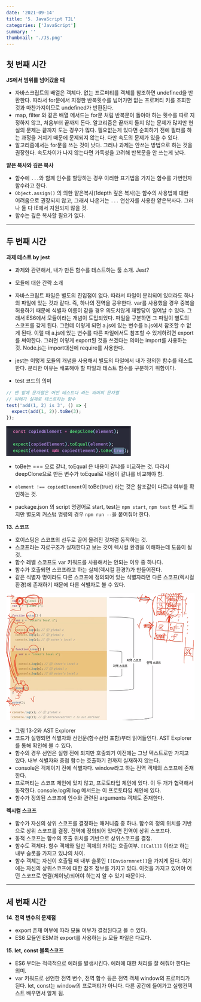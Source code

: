 ```yaml
---
date: '2021-09-14'
title: '5. JavaScript TIL'
categories: ['JavaScript']
summary: ''
thumbnail: './JS.png'
---
```


<!-- ![](./images/.PNG) -->

## 첫 번째 시간

**JS에서 범위를 넘어갔을 때**

- 자바스크립트의 배열은 객체다. 없는 프로퍼티를 객체를 참조하면 undefined을 반환한다. 따라서 for문에서 지정한 반복횟수를 넘어가면 없는 프로퍼티 키를 조회한 것과 마찬가지이므로 undefined가 반환된다.
- map, filter 와 같은 배열 메서드는 for문 처럼 반복문이 돌아야 하는 횟수를 따로 지정하지 않고, 처음부터 끝까지 돈다. 알고리즘은 끝까지 돌지 않는 문제가 많지만 현실의 문제는 끝까지 도는 경우가 많다. 필요없는게 있다면 순회하기 전에 필터를 하는 과정을 거치기 때문에 문제되지 않는다. 다만 속도의 문제가 있을 수 있다.
- 알고리즘에서는 for문을 쓰는 것이 낫다. 그러나 과제는 안쓰는 방법으로 하는 것을 권장한다. 속도차이가 나지 않는다면 가독성을 고려해 반복문을 안 쓰는게 낫다.

**얕은 복사와 깊은 복사**

- 함수에 `...`와 함께 인수를 할당하는 경우 이러한 표기법을 가지는 함수를 가변인자함수라고 한다.
- `Object.assign()` 의 의한 얕은복사(1depth 깊은 복사)는 함수의 사용법에 대한 어려움으로 권장되지 않고, 그래서 나온거는 `...` 연산자를 사용한 얕은복사다. 그러나 둘 다 IE에서 지원되지 않을 것.
- 함수는 깊은 복사할 필요가 없다.

<hr>

## 두 번째 시간

**과제 테스트 by jest**

- 과제와 관련해서, 내가 만든 함수를 테스트하는 툴 소개. Jest?
- 모듈에 대한 간략 소개
- 자바스크립트 파일은 별도의 진입점이 없다. 따라서 파일이 분리되어 있더라도 하나의 파일에 있는 것과 같다. 즉, 하나의 전역을 공유한다. var를 사용했을 경우 중복을 허용하기 때문에 식별자 이름이 같을 경우 의도치않게 재할당이 일어날 수 있다. 그래서 ES6에서 모듈이라는 개념이 도입되었다. 파일을 구분하면 그 파일이 별도의 스코프를 갖게 된다. 그런데 이렇게 되면 a.js에 있는 변수를 b.js에서 참조할 수 없게 된다. 이럴 때 a.js에 있는 변수를 다른 파일에서도 참조할 수 있게하려면 export를 써야한다. 그러면 이렇게 export된 것을 쓰겠다는 의미는 import를 사용하는 것. Node.js는 import대신에 require를 사용한다.
- jest는 이렇게 모듈의 개념을 사용해서 별도의 파일에서 내가 정의한 함수를 테스트한다. 분리한 이유는 배포해야 할 파일과 테스트 함수를 구분하기 위함이다.

- test 코드의 의미

```js
// 맨 앞에 문자열은 어떤 테스트다 라는 의미의 문자열
// 뒤에가 실제로 테스트하는 함수
test('add(1, 2) is 3', () => {
  expect(add(1, 2)).toBe(3);
});
```

![test code](./images/jest_testcode1.PNG)

- toBe는 === 으로 같냐, toEqual 은 내용이 같냐를 비교하는 것. 따라서 deepClone으로 만든 변수가 toEqual로 내용이 같냐를 비교해야 함.
- `element !== copiedElement`이 toBe(true) 라는 것은 참조값이 다르냐 여부를 확인하는 것.

- package.json 의 script 명령어로 start, test는 `npm start`, `npm test` 만 써도 되지만 별도의 커스텀 명령의 경우 `npm run --`을 붙여줘야 한다.

**13. 스코프**

- 호이스팅은 스코프의 선두로 끌어 올려진 것처럼 동작하는 것.
- 스코프라는 자료구조가 실재한다고 보는 것이 렉시컬 환경을 이해하는데 도움이 될 것.
- 함수 레벨 스코프도 var 키워드를 사용해서는 안되는 이유 중 하나다.
- 함수가 호출되면 스코프라고 하는 실체(렉시컬 환경?)가 만들어진다.
- 같은 식별자 명이라도 다른 스코프에 정의되어 있는 식별자라면 다른 스코프(렉시컬 환경)에 존재하기 때문에 다른 식별자로 볼 수 있다.

![scope](./images/scope.PNG)

- 그림 13-2와 AST Explorer
- 코드가 실행되면 식별자와 선언문(함수선언 포함)부터 읽어들인다. AST Explorer를 통해 확인해 볼 수 있다.
- 함수의 경우 선언은 실행 전에 되지만 호출되기 이전에는 그냥 텍스트로만 가지고 있다. 내부 식별자와 중첩 함수는 호출하기 전까지 실재하지 않는다.
- console은 객체이기 전에 식별자다. window라고 하는 전역 객체의 스코프에 존재한다.
- 프로퍼티는 스코프 체인에 있지 않고, 프로토타입 체인에 있다. 이 두 개가 협력해서 동작한다. console.log의 log 메서드는 이 프로토타입 체인에 있다.
- 함수가 정의된 스코프에 인수와 관련된 arguments 객체도 존재한다.

**렉시컬 스코프**

- 함수가 자신의 상위 스코프를 결정하는 매커니즘 중 하나. 함수의 정의 위치를 기반으로 상위 스코프를 결정. 전역에 정의되어 있다면 전역이 상위 스코프다.
- 동적 스코프는 함수의 호출 위치를 기반으로 상위스코프를 결정.
- 함수도 객체다. 함수 객체와 일반 객체의 차이는 호출여부. `[[Call]]` 이라고 하는 내부 슬롯을 가지고 있냐의 차이.
- 함수 객체는 자신이 호출될 때 내부 슬롯인 `[[Enviornmnet]]`을 가지게 된다. 여기에는 자신의 상위스코프에 대한 참조 정보를 가지고 있다. 이것을 가지고 있어야 어떤 스코프로 연결(체이닝)되어야 하는지 알 수 있기 때문이다.

<hr>

## 세 번째 시간

**14. 전역 변수의 문제점**

- export 존재 여부에 따라 모듈 여부가 결정된다고 볼 수 있다.
- ES6 모듈인 ESM과 export를 사용하는 js 모듈 파일은 다르다.

**15. let, const 블록스코프**

- ES6 부터는 적극적으로 에러를 발생시킨다. 에러에 대한 처리를 잘 해줘야 한다는 의미.
- var 키워드로 선언한 전역 변수, 전역 함수 등은 전역 객체 window의 프로퍼티가 된다. let, const는 window의 프로퍼티가 아니다. 다른 공간에 들어가고 실행컨텍스트 배우면서 알게 됨.
